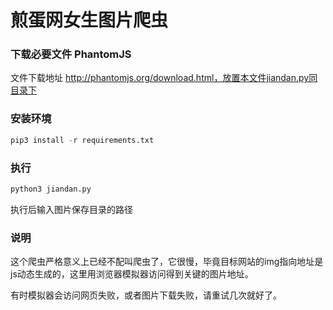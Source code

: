 # 煎蛋网女生图片爬虫

### 下载必要文件 PhantomJS
文件下载地址 http://phantomjs.org/download.html，放置本文件jiandan.py同目录下
### 安装环境
```python
pip3 install -r requirements.txt
```
### 执行
```python
python3 jiandan.py 
```
执行后输入图片保存目录的路径
### 说明
这个爬虫严格意义上已经不配叫爬虫了，它很慢，毕竟目标网站的img指向地址是js动态生成的，这里用浏览器模拟器访问得到关键的图片地址。

有时模拟器会访问网页失败，或者图片下载失败，请重试几次就好了。